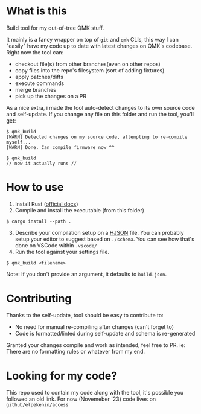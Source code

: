 # What is this
Build tool for my out-of-tree QMK stuff.

It mainly is a fancy wrapper on top of `git` and `qmk` CLIs, this way I can "easily" have my code up to date with latest changes on QMK's codebase. Right now the tool can:
* checkout file(s) from other branches(even on other repos)
* copy files into the repo's filesystem (sort of adding fixtures)
* apply patches/diffs
* execute commands
* merge branches
* pick up the changes on a PR 

As a nice extra, i made the tool auto-detect changes to its own source code and self-update. If you change any file on this folder and run the tool, you'll get:
```
$ qmk_build
[WARN] Detected changes on my source code, attempting to re-compile myself...
[WARN] Done. Can compile firmware now ^^

$ qmk_build
// now it actually runs //
```

# How to use
1. Install Rust ([official docs](https://www.rust-lang.org/tools/install))
2. Compile and install the executable (from this folder)
``` 
$ cargo install --path .
```
3. Describe your compilation setup on a [HJSON](https://hjson.github.io/) file. You can probably setup your editor to suggest based on `./schema`. You can see how that's done on VSCode within `.vscode/`
4. Run the tool against your settings file.
```
$ qmk_build <filename>
```
Note: If you don't provide an argument, it defaults to `build.json`.

# Contributing
Thanks to the self-update, tool should be easy to contribute to:
 * No need for manual re-compiling after changes (can't forget to)
 * Code is formatted/linted during self-update and schema is re-generated

Granted your changes compile and work as intended, feel free to PR. ie: There are no formatting rules or whatever from my end.

# Looking for my code?
This repo used to contain my code along with the tool, it's possible you followed an old link. For now (Novemeber '23) code lives on `github/elpekenin/access`
